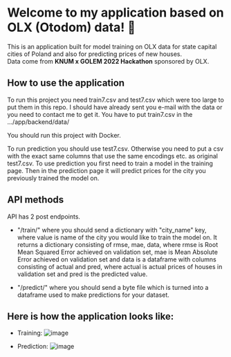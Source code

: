 # Welcome to my application based on OLX (Otodom) data! 👋
This is an application built for model training on OLX data for state capital cities of Poland and also for predicting prices of new houses.   
Data come from **KNUM x GOLEM 2022 Hackathon** sponsored by OLX.   

## How to use the application
To run this project you need train7.csv and test7.csv which were too large to put them in this repo. I should have already sent you e-mail with the data or you need to contact me to get it.
You have to put train7.csv in the .../app/backend/data/

You should run this project with Docker.

To run prediction you should use test7.csv. Otherwise you need to put a csv with the exact same columns that use the same encodings etc. as original test7.csv.
To use prediction you first need to train a model in the training page. Then in the prediction page it will predict prices for the city you previously trained the model on.

## API methods 
API has 2 post endpoints.
- "/train/" where you should send a dictionary with "city_name" key, where value is name of the city you would like to train the model on.
It returns a dictionary consisting of rmse, mae, data, where rmse is Root Mean Squared Error achieved on validation set, mae is Mean Absolute Error achieved on validation set and data is a dataframe with columns consisting of
actual and pred, where actual is actual prices of houses in validation set and pred is the predicted value.

- "/predict/" where you should send a byte file which is turned into a dataframe used to make predictions for your dataset.

## Here is how the application looks like:
- Training:
![image](https://github.com/pawelwozniak14/OLX/assets/73362296/88c17f7b-d115-4745-8b3a-3c29e69b45db)

- Prediction:
![image](https://github.com/pawelwozniak14/OLX/assets/73362296/05f12126-2667-4466-a813-c2186385383c)









